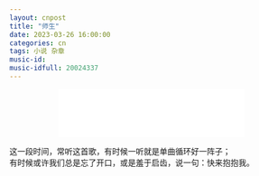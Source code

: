 ```yaml
---
layout: cnpost
title: "师生"
date: 2023-03-26 16:00:00
categories: cn
tags: 小说 杂章
music-id:        
music-idfull: 20024337
---
```


<center>
<iframe frameborder="no" border="0" marginwidth="0" marginheight="0" width=330 height=86 src="//music.163.com/outchain/player?type=2&id=1974443814&auto=0&height=66"></iframe>
</center>

这一段时间，常听这首歌，有时候一听就是单曲循环好一阵子；<br>
有时候或许我们总是忘了开口，或是羞于启齿，说一句：快来抱抱我。